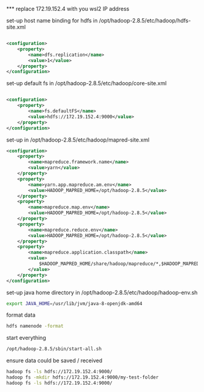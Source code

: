 *** replace 172.19.152.4 with you wsl2 IP address

set-up host name binding for hdfs in /opt/hadoop-2.8.5/etc/hadoop/hdfs-site.xml

```xml

<configuration>
    <property>
        <name>dfs.replication</name>
        <value>1</value>
    </property>
</configuration>
```

set-up default fs in /opt/hadoop-2.8.5/etc/hadoop/core-site.xml

```xml

<configuration>
    <property>
        <name>fs.defaultFS</name>
        <value>hdfs://172.19.152.4:9000</value>
    </property>
</configuration>
```

set-up in /opt/hadoop-2.8.5/etc/hadoop/mapred-site.xml 
```xml
<configuration>
    <property>
        <name>mapreduce.framework.name</name>
        <value>yarn</value>
    </property>
    <property>
        <name>yarn.app.mapreduce.am.env</name>
        <value>HADOOP_MAPRED_HOME=/opt/hadoop-2.8.5</value>
    </property>
    <property>
        <name>mapreduce.map.env</name>
        <value>HADOOP_MAPRED_HOME=/opt/hadoop-2.8.5</value>
    </property>
    <property>
        <name>mapreduce.reduce.env</name>
        <value>HADOOP_MAPRED_HOME=/opt/hadoop-2.8.5</value>
    </property>
    <property>
        <name>mapreduce.application.classpath</name>
        <value>
            $HADOOP_MAPRED_HOME/share/hadoop/mapreduce/*,$HADOOP_MAPRED_HOME/share/hadoop/mapreduce/lib/*,$HADOOP_MAPRED_HOME/share/hadoop/common/*,$HADOOP_MAPRED_HOME/share/hadoop/common/lib/*,$HADOOP_MAPRED_HOME/share/hadoop/yarn/*,$HADOOP_MAPRED_HOME/share/hadoop/yarn/lib/*,$HADOOP_MAPRED_HOME/share/hadoop/hdfs/*,$HADOOP_MAPRED_HOME/share/hadoop/hdfs/lib/*
        </value>
    </property>
</configuration>
```

set-up java home directory in /opt/hadoop-2.8.5/etc/hadoop/hadoop-env.sh
```bash
export JAVA_HOME=/usr/lib/jvm/java-8-openjdk-amd64
```

format data
```bash
hdfs namenode -format
```

start everything
```bash
/opt/hadoop-2.8.5/sbin/start-all.sh
```


ensure data could be saved / received
```bash
hadoop fs -ls hdfs://172.19.152.4:9000/
hadoop fs -mkdir hdfs://172.19.152.4:9000/my-test-folder
hadoop fs -ls hdfs://172.19.152.4:9000/
```